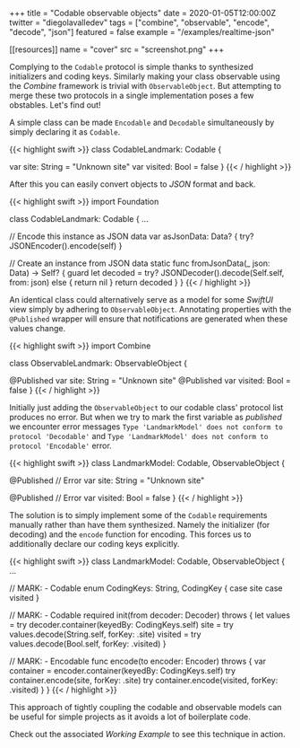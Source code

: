 +++
title = "Codable observable objects"
date = 2020-01-05T12:00:00Z
twitter = "diegolavalledev"
tags = ["combine", "observable", "encode", "decode", "json"]
featured = false
example = "/examples/realtime-json"

[[resources]]
  name = "cover"
  src = "screenshot.png"
+++

Complying to the `Codable` protocol is simple thanks to synthesized initializers and coding keys. Similarly making your class observable using the _Combine_ framework is trivial with `ObservableObject`. But attempting to merge these two protocols in a single implementation poses a few obstables. Let's find out!

<!--more-->

A simple class can be made `Encodable` and `Decodable` simultaneously by simply declaring it as `Codable`.

{{< highlight swift  >}}
class CodableLandmark: Codable {

  var site: String = "Unknown site"
  var visited: Bool = false
}
{{< / highlight >}}

After this you can easily convert objects to _JSON_ format and back.

{{< highlight swift  >}}
import Foundation

class CodableLandmark: Codable {
  …
  
  // Encode this instance as JSON data
  var asJsonData: Data? {
    try? JSONEncoder().encode(self)
  }
  
  // Create an instance from JSON data
  static func fromJsonData(_ json: Data) -> Self? {
    guard let decoded = try? JSONDecoder().decode(Self.self, from: json) else {
      return nil
    }
    return decoded
  }
}
{{< / highlight >}}

An identical class could alternatively serve as a model for some _SwiftUI_ view simply by adhering to `ObservableObject`. Annotating properties with the `@Published` wrapper will ensure that notifications are generated when these values change.

{{< highlight swift  >}}
import Combine

class ObservableLandmark: ObservableObject {

  @Published var site: String = "Unknown site"
  @Published var visited: Bool = false
}
{{< / highlight >}}

Initially just adding the `ObservableObject` to our codable class' protocol list produces no error. But when we try to mark the first variable as _published_ we encounter error messages `Type 'LandmarkModel' does not conform to protocol 'Decodable'` and  `Type 'LandmarkModel' does not conform to protocol 'Encodable'`  error.

{{< highlight swift  >}}
class LandmarkModel: Codable, ObservableObject {

  @Published // Error
  var site: String = "Unknown site"
  
  @Published // Error
  var visited: Bool = false
}
{{< / highlight >}}


The solution is to simply implement some of the  `Codable` requirements manually rather than have them synthesized. Namely the initializer (for decoding) and the `encode` function for encoding. This forces us to additionally declare our coding keys explicitly.

{{< highlight swift  >}}
class LandmarkModel: Codable, ObservableObject {
  …

  // MARK: - Codable
  enum CodingKeys: String, CodingKey {
    case site
    case visited
  }

  // MARK: - Codable
  required init(from decoder: Decoder) throws {
    let values = try decoder.container(keyedBy: CodingKeys.self)
    site = try values.decode(String.self, forKey: .site)
    visited = try values.decode(Bool.self, forKey: .visited)
  }

  // MARK: - Encodable
  func encode(to encoder: Encoder) throws {
    var container = encoder.container(keyedBy: CodingKeys.self)
    try container.encode(site, forKey: .site)
    try container.encode(visited, forKey: .visited)
  }
}
{{< / highlight >}}

This approach of tightly coupling the codable and observable models can be useful for simple projects as it avoids a lot of boilerplate code.

Check out the associated _Working Example_ to see this technique in action.
